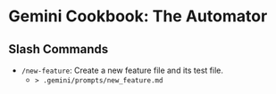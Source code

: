 # Gemini Cookbook: The Automator

## Slash Commands
- `/new-feature`: Create a new feature file and its test file.
  - `> .gemini/prompts/new_feature.md`
